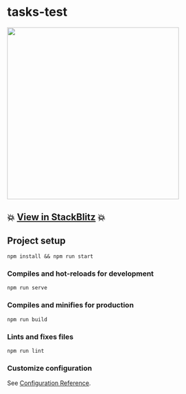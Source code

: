 # tasks-test

<img height="400" src="https://github.com/arturoluona/reviewVue3/blob/master/src/assets/example.png">

## 💥 [View in StackBlitz](https://stackblitz.com/github/arturoluona/reviewVue3) 💥

## Project setup
```
npm install && npm run start
```

### Compiles and hot-reloads for development
```
npm run serve
```

### Compiles and minifies for production
```
npm run build
```

### Lints and fixes files
```
npm run lint
```

### Customize configuration
See [Configuration Reference](https://cli.vuejs.org/config/).
